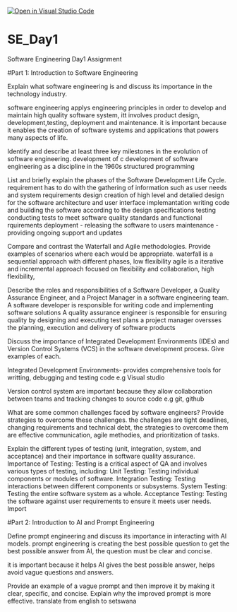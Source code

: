 [![Open in Visual Studio Code](https://classroom.github.com/assets/open-in-vscode-2e0aaae1b6195c2367325f4f02e2d04e9abb55f0b24a779b69b11b9e10269abc.svg)](https://classroom.github.com/online_ide?assignment_repo_id=15559773&assignment_repo_type=AssignmentRepo)
# SE_Day1
Software Engineering Day1 Assignment

#Part 1: Introduction to Software Engineering

Explain what software engineering is and discuss its importance in the technology industry.

software engineering applys engineering principles in order to develop and maintain high quality software system, itt involves product design, development,testing, deployment and maintenance.
it is important because it enables the creation of software systems and applications that powers many aspects of life. 

Identify and describe at least three key milestones in the evolution of software engineering.
development of c
development of software engineering as a discipline in the 1960s
structured programming

List and briefly explain the phases of the Software Development Life Cycle.
requirement has to do with the gathering of information such as user needs and system requirements
design creation of high level and detalied design for the software architecture and user interface 
implemantation writing code and building the software according to the design specifications
testing conducting tests to meet software quality standards and functional rquirements
deployment - releasing the software to users
maintenance - providing ongoing support and updates

Compare and contrast the Waterfall and Agile methodologies. Provide examples of scenarios where each would be appropriate.
waterfall is a sequential approach with different phases, low flexibility
agile is a iterative and incremental approach focused on flexibility and collaboration, high flexibility,

Describe the roles and responsibilities of a Software Developer, a Quality Assurance Engineer, and a Project Manager in a software engineering team.
 A software developer is responsible for writing code and implementing software solutions
 A quality assurance engineer is responsible for ensuring quality by designing and executing test plans
 a project manager oversses the planning, execution and delivery of software products

Discuss the importance of Integrated Development Environments (IDEs) and Version Control Systems (VCS) in the software development process. Give examples of each.

Integrated Development Environments- provides comprehensive tools for writting, debugging and testing code e.g Visual studio

Version control system are important because they allow collaboration between teams and tracking changes to source code e.g git, github

What are some common challenges faced by software engineers? Provide strategies to overcome these challenges.
the challenges are tight deadlines, changing requirements and technical debt, the strategies to overcome them are effective communication, agile methodies, and prioritization of tasks.

Explain the different types of testing (unit, integration, system, and acceptance) and their importance in software quality assurance.
Importance of Testing: Testing is a critical aspect of QA and involves various types of testing, including:
  Unit Testing: Testing individual components or modules of software.
  Integration Testing: Testing interactions between different components or subsystems.
  System Testing: Testing the entire software system as a whole.
  Acceptance Testing: Testing the software against user requirements to ensure it meets user needs.
Import


#Part 2: Introduction to AI and Prompt Engineering


Define prompt engineering and discuss its importance in interacting with AI models.
prompt engineering is creating the best possible question to get the best possible answer from AI, the question must be clear and concise.

it is important because it helps AI gives the best possible answer, helps avoid vague questions and answers.

Provide an example of a vague prompt and then improve it by making it clear, specific, and concise. Explain why the improved prompt is more effective.
 translate from english to setswana